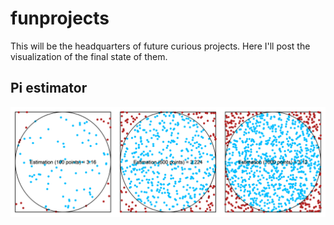 # funprojects
This will be the headquarters of future curious projects. Here I'll post the visualization of the final state of them.

## Pi estimator
![](https://github.com/DiabbZegpi/funprojects/blob/master/Pi%20estimator/combined_plot.png "Comparisson of pi estimations")